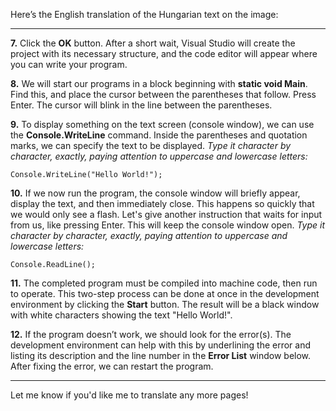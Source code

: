 Here’s the English translation of the Hungarian text on the image:

---

**7.** Click the **OK** button. After a short wait, Visual Studio will create the project with its necessary structure, and the code editor will appear where you can write your program.

**8.** We will start our programs in a block beginning with **static void Main**. Find this, and place the cursor between the parentheses that follow. Press Enter. The cursor will blink in the line between the parentheses.

**9.** To display something on the text screen (console window), we can use the **Console.WriteLine** command. Inside the parentheses and quotation marks, we can specify the text to be displayed. *Type it character by character, exactly, paying attention to uppercase and lowercase letters:*

```
Console.WriteLine("Hello World!");
```

**10.** If we now run the program, the console window will briefly appear, display the text, and then immediately close. This happens so quickly that we would only see a flash. Let's give another instruction that waits for input from us, like pressing Enter. This will keep the console window open. *Type it character by character, exactly, paying attention to uppercase and lowercase letters:*

```
Console.ReadLine();
```

**11.** The completed program must be compiled into machine code, then run to operate. This two-step process can be done at once in the development environment by clicking the **Start** button. The result will be a black window with white characters showing the text "Hello World!".

**12.** If the program doesn’t work, we should look for the error(s). The development environment can help with this by underlining the error and listing its description and the line number in the **Error List** window below. After fixing the error, we can restart the program.

---

Let me know if you'd like me to translate any more pages!